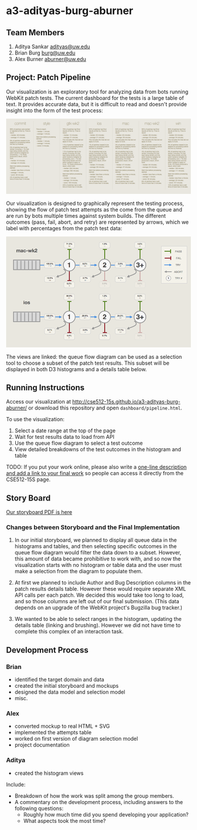 a3-adityas-burg-aburner
===============

## Team Members

1. Aditya Sankar adityas@uw.edu
2. Brian Burg burg@uw.edu
3. Alex Burner aburner@uw.edu

## Project: Patch Pipeline

Our visualization is an exploratory tool for analyzing data from bots running WebKit patch tests. The current dashboard for the tests is a large table of text. It provides accurate data, but it is difficult to read and doesn't provide insight into the form of the test process:

![Old dashboard](https://raw.githubusercontent.com/CSE512-15S/a3-adityas-burg-aburner/master/old-dash.png)

Our visualization is designed to graphically represent the testing process, showing the flow of patch test attempts as the come from the queue and are run by bots multiple times against system builds. The different outcomes (pass, fail, abort, and retry) are represented by arrows, which we label with percentages from the patch test data:

![Our dashboard](https://raw.githubusercontent.com/CSE512-15S/a3-adityas-burg-aburner/master/our-dash.png)

The views are linked: the queue flow diagram can be used as a selection tool to choose a subset of the patch test results. This subset will be displayed in both D3 histograms and a details table below.

## Running Instructions

Access our visualization at http://cse512-15s.github.io/a3-adityas-burg-aburner/ or download this repository and open `dashboard/pipeline.html`.

To use the visualization:

1. Select a date range at the top of the page
2. Wait for test results data to load from API
3. Use the queue flow diagram to select a test outcome
4. View detailed breakdowns of the test outcomes in the histogram and table

TODO: If you put your work online, please also write a [one-line description and add a link to your final work](http://note.io/1n3u46s) so people can access it directly from the CSE512-15S page.

## Story Board

[Our storyboard PDF is here](https://github.com/CSE512-15S/a3-adityas-burg-aburner/raw/master/artboards.pdf)


### Changes between Storyboard and the Final Implementation

1. In our initial storyboard, we planned to display all queue data in the histograms and tables, and then selecting specific outcomes in the queue flow diagram would filter the data down to a subset. However, this amount of data became prohibitive to work with, and so now the visualization starts with no histogram or table data and the user must make a selection from the diagram to populate them.

2. At first we planned to include Author and Bug Description columns in the patch results details table. However these would require separate XML API calls per each patch. We decided this would take too long to load, and so those columns are left out of our final submission. (This data depends on an upgrade of the WebKit project's Bugzilla bug tracker.)

3. We wanted to be able to select ranges in the histogram, updating the details table (linking and brushing). However we did not have time to complete this complex of an interaction task.


## Development Process

### Brian
 - identified the target domain and data
 - created the initial storyboard and mockups
 - designed the data model and selection model
 - misc.

### Alex
 - converted mockup to real HTML + SVG
 - implemented the attempts table
 - worked on first version of diagram selection model
 - project documentation

### Aditya
 - created the histogram views

Include:
- Breakdown of how the work was split among the group members.
- A commentary on the development process, including answers to the following questions:
  - Roughly how much time did you spend developing your application?
  - What aspects took the most time?
